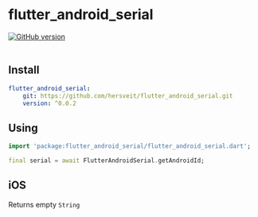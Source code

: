 # flutter_android_serial 
[![GitHub version](https://badge.fury.io/gh/hersveit%2Fflutter_android_serial.svg)](https://badge.fury.io/gh/hersveit%2Fflutter_android_serial)
<br><br>
## Install
```yaml
flutter_android_serial:
    git: https://github.com/hersveit/flutter_android_serial.git
    version: ^0.0.2
```

## Using
```dart
import 'package:flutter_android_serial/flutter_android_serial.dart';

final serial = await FlutterAndroidSerial.getAndroidId;
```

## iOS

Returns empty `String`
